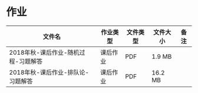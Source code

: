 # 作业

文件名|作业类型|文件类型|文件大小|备注
---|---|---|---|---
2018年秋-课后作业-随机过程-习题解答|课后作业|PDF|1.9 MB
2018年秋-课后作业-排队论-习题解答|课后作业|PDF|16.2 MB
